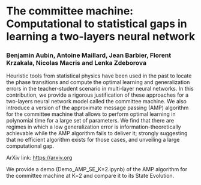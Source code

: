# The committee machine: Computational to statistical gaps in learning a two-layers neural network

### Benjamin Aubin, Antoine Maillard, Jean Barbier, Florent Krzakala, Nicolas Macris and Lenka Zdeborova


Heuristic tools from statistical physics have been used in the past to locate the phase transitions and compute the optimal learning and generalization errors in the teacher-student scenario in multi-layer neural networks. In this contribution, we provide a rigorous justification of these approaches for a two-layers neural network model called the committee machine. We also introduce a version of the approximate message passing (AMP) algorithm for the committee machine that allows to perform optimal learning in polynomial time for a large set of parameters. We find that there are regimes in which a low generalization error is information-theoretically achievable while the AMP algorithm fails to deliver it; strongly suggesting that no efficient algorithm exists for those cases, and unveiling a large computational gap.

ArXiv link: https://arxiv.org


We provide a demo (Demo_AMP_SE_K=2.ipynb) of the AMP algorithm for the committee machine at K=2 and compare it to its State Evolution.
